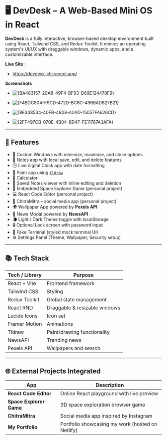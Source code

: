 # 🖥️ DevDesk – A Web-Based Mini OS in React

**DevDesk** is a fully interactive, browser-based desktop environment built using React, Tailwind CSS, and Redux Toolkit. It mimics an operating system's UI/UX with draggable windows, dynamic apps, and a customizable interface.

**Live Site** :
- https://devdesk-chi.vercel.app/

**Screenshots**
- ![{BA483157-20A8-49F4-BF93-D69E124478F9}](https://github.com/user-attachments/assets/3ace5daf-5187-4ee8-a1c8-2cfc5a5c01e4)

- ![{F4BDC804-F9CD-472D-BC6C-496BAD827B21}](https://github.com/user-attachments/assets/a49f489a-e811-455f-be8a-c9f18d563146)

- ![{8E348534-40FB-4808-A2AD-15057FA626CD}](https://github.com/user-attachments/assets/3f61413d-c07f-40c8-9593-722c4ff3d0af)

- ![{2FF497CB-070E-4B04-8D47-FE11787A3AFA}](https://github.com/user-attachments/assets/273b287e-5c03-4637-8651-26a26cc0f0fd)

---

## 🚀 Features

- 🎨 Custom Windows with minimize, maximize, and close options
- 📝 Notes app with local save, edit, and delete features
- 🕒 Live digital Clock app with date formatting
- 🎨 Paint app using [`tldraw`](https://github.com/tldraw/tldraw)
- 🧮 Calculator
- 📂 Saved Notes viewer with inline editing and deletion
- 🌌 Embedded Space Explorer Game (personal project)
- 💻 React Code Editor (personal project)
- 📸 ChitraMitra – social media app (personal project)
- 🌍 Wallpaper App powered by **Pexels API**
- 📰 News Modal powered by **NewsAPI**
- 🌘 Light / Dark Theme toggle with localStorage
- 🔒 Optional Lock screen with password input
- 🧪 Fake Terminal (styled mock terminal UI)
- ⚙️ Settings Panel (Theme, Wallpaper, Security setup)

---

## 📚 Tech Stack

| Tech / Library       | Purpose                             |
|----------------------|-------------------------------------|
| React + Vite         | Frontend framework                  |
| Tailwind CSS         | Styling                             |
| Redux Toolkit        | Global state management             |
| React RND            | Draggable & resizable windows       |
| Lucide Icons         | Icon set                            |
| Framer Motion        | Animations                          |
| Tldraw               | Paint/drawing functionality         |
| NewsAPI              | Trending news   |
| Pexels API           | Wallpapers and search               |

---

## 🌐 External Projects Integrated

| App                    | Description                                      |
|------------------------|--------------------------------------------------|
| **React Code Editor**  | Online React playground with live preview        |
| **Space Explorer Game**| 3D space exploration browser game                |
| **ChitraMitra**        | Social media app inspired by Instagram           |
| **My Portfolio**       | Portfolio showcasing my work (hosted on Netlify) |



